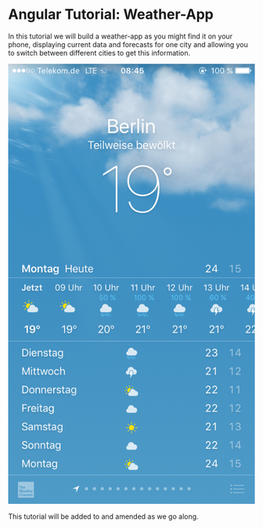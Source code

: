 # Angular Tutorial: Weather-App

In this tutorial we will build a weather-app as you might find it on your phone, displaying current data and
forecasts for one city and allowing you to switch between different cities to get this information. 

![Weather App](./assets/weather_for_city.png)

This tutorial will be added to and amended as we go along.
